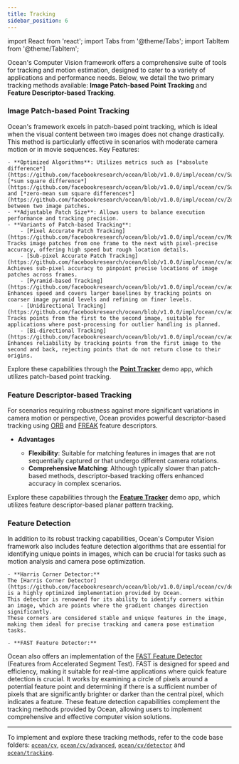 ```yaml
---
title: Tracking
sidebar_position: 6
---
```


import React from 'react';
import Tabs from '@theme/Tabs';
import TabItem from '@theme/TabItem';

Ocean's Computer Vision framework offers a comprehensive suite of tools for tracking and motion estimation, designed to cater to a variety of applications and performance needs.
Below, we detail the two primary tracking methods available: **Image Patch-based Point Tracking** and **Feature Descriptor-based Tracking**.

### Image Patch-based Point Tracking

Ocean's framework excels in patch-based point tracking, which is ideal when the visual content between two images does not change drastically. This method is particularly effective in scenarios with moderate camera motion or in movie sequences.
Key Features:

    - **Optimized Algorithms**: Utilizes metrics such as [*absolute difference*](https://github.com/facebookresearch/ocean/blob/v1.0.0/impl/ocean/cv/SumAbsoluteDifferences.h#L30), [*sum square difference*](https://github.com/facebookresearch/ocean/blob/v1.0.0/impl/ocean/cv/SumSquareDifferences.h#L28), and [*zero-mean sum square differences*](https://github.com/facebookresearch/ocean/blob/v1.0.0/impl/ocean/cv/ZeroMeanSumSquareDifferences.h#L26) between two image patches.
    - **Adjustable Patch Size**: Allows users to balance execution performance and tracking precision.
    - **Variants of Patch-based Tracking**:
        - [Pixel Accurate Patch Tracking](https://github.com/facebookresearch/ocean/blob/v1.0.0/impl/ocean/cv/Motion.h#L129): Tracks image patches from one frame to the next with pixel-precise accuracy, offering high speed but rough location details.
        - [Sub-pixel Accurate Patch Tracking](https://github.com/facebookresearch/ocean/blob/v1.0.0/impl/ocean/cv/advanced/AdvancedMotion.h#L406): Achieves sub-pixel accuracy to pinpoint precise locations of image patches across frames.
        - [Pyramid-based Tracking](https://github.com/facebookresearch/ocean/blob/v1.0.0/impl/ocean/cv/advanced/AdvancedMotion.h#L152): Enhances speed and covers larger baselines by tracking points on coarser image pyramid levels and refining on finer levels.
        - [Unidirectional Tracking](https://github.com/facebookresearch/ocean/blob/v1.0.0/impl/ocean/cv/advanced/AdvancedMotion.h#L152): Tracks points from the first to the second image, suitable for applications where post-processing for outlier handling is planned.
        - [Bi-directional Tracking](https://github.com/facebookresearch/ocean/blob/v1.0.0/impl/ocean/cv/advanced/AdvancedMotion.h#L270): Enhances reliability by tracking points from the first image to the second and back, rejecting points that do not return close to their origins.

Explore these capabilities through the [**Point Tracker**](demoapps/crossplatformapps/point_tracker.md) demo app, which utilizes patch-based point tracking.


### Feature Descriptor-based Tracking
For scenarios requiring robustness against more significant variations in camera motion or perspective, Ocean provides powerful descriptor-based tracking using [ORB](https://github.com/facebookresearch/ocean/blob/v1.0.0/impl/ocean/cv/detector/ORBFeature.h#L39) and [FREAK](https://github.com/facebookresearch/ocean/blob/v1.0.0/impl/ocean/cv/detector/FREAKDescriptor.h#L83) feature descriptors.

- **Advantages**

    - **Flexibility**: Suitable for matching features in images that are not sequentially captured or that undergo different camera rotations.
    - **Comprehensive Matching**: Although typically slower than patch-based methods, descriptor-based tracking offers enhanced accuracy in complex scenarios.

Explore these capabilities through the [**Feature Tracker**](demoapps/crossplatformapps/feature_tracker.md) demo app, which utilizes feature descriptor-based planar pattern tracking.


### Feature Detection

In addition to its robust tracking capabilities, Ocean's Computer Vision framework also includes feature detection algorithms that are essential for identifying unique points in images, which can be crucial for tasks such as motion analysis and camera pose optimization.

    - **Harris Corner Detector:**
    The [Harris Corner Detector](https://github.com/facebookresearch/ocean/blob/v1.0.0/impl/ocean/cv/detector/HarrisCornerDetector.h#L38) is a highly optimized implementation provided by Ocean.
    This detector is renowned for its ability to identify corners within an image, which are points where the gradient changes direction significantly.
    These corners are considered stable and unique features in the image, making them ideal for precise tracking and camera pose estimation tasks.

    - **FAST Feature Detector:**
Ocean also offers an implementation of the [FAST Feature Detector](https://github.com/facebookresearch/ocean/blob/v1.0.0/impl/ocean/cv/detector/FASTFeatureDetector.h#L32) (Features from Accelerated Segment Test).
FAST is designed for speed and efficiency, making it suitable for real-time applications where quick feature detection is crucial.
It works by examining a circle of pixels around a potential feature point and determining if there is a sufficient number of pixels that are significantly brighter or darker than the central pixel, which indicates a feature.
These feature detection capabilities complement the tracking methods provided by Ocean, allowing users to implement comprehensive and effective computer vision solutions.


---

To implement and explore these tracking methods, refer to the code base folders: [`ocean/cv`](https://github.com/facebookresearch/ocean/tree/v1.0.0/impl/ocean/cv), [`ocean/cv/advanced`](https://github.com/facebookresearch/ocean/tree/v1.0.0/impl/ocean/cv/advanced), [`ocean/cv/detector`](https://github.com/facebookresearch/ocean/tree/v1.0.0/impl/ocean/cv/detector) and [`ocean/tracking`](https://github.com/facebookresearch/ocean/tree/v1.0.0/impl/ocean/tracking).
